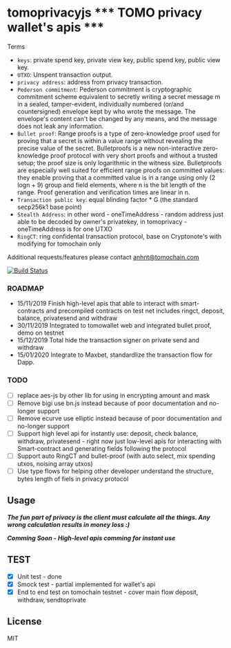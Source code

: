tomoprivacyjs
*** TOMO privacy wallet's apis ***
=======
Terms
- `keys`: private spend key, private view key, public spend key, public view key.
- `UTXO`: Unspent transaction output.
- `privacy address`: address from privacy transaction. 
- `Pederson commitment`: Pederson commitment is cryptographic commitment scheme equivalent to secretly writing a secret message m in a sealed, tamper-evident, individually numbered (or/and countersigned) envelope kept by who wrote the message. The envelope's content can't be changed by any means, and the message does not leak any information.
- `Bullet proof`: Range proofs is a type of zero-knowledge proof used for proving that a secret is within a value range without revealing the precise value of the secret. Bulletproofs is a new non-interactive zero-knowledge proof protocol with very short proofs and without a trusted setup; the proof size is only logarithmic in the witness size. Bulletproofs are especially well suited for efficient range proofs on committed values: they enable proving that a committed value is in a range using only (2 logn + 9) group and field elements, where n is the bit length of the range. Proof generation and verification times are linear in n.
- `Transaction public key`: equal blinding factor * G (the standard secp256k1 base point)
- `Stealth Address`: in other word - oneTimeAddress - random address just able to be decoded by owner's privatekey, in tomoprivacy - oneTimeAddress is for one UTXO
- `RingCT`: ring confidental transaction protocol, base on Cryptonote's with modifying for tomochain only

Additional requests/features please contact anhnt@tomochain.com

[![Build Status](https://travis-ci.org/tomochain/privacyjs.svg?branch=master)](https://travis-ci.org/tomochain/privacyjs)
### ROADMAP
- 15/11/2019 Finish high-level apis that able to interact with smart-contracts and precompiled contracts on test net includes ringct, deposit, balance, privatesend and withdraw
- 30/11/2019 Integrated to tomowallet web and integrated bullet proof, demo on testnet
- 15/12/2019 Total hide the transaction signer on private send and withdraw
- 15/01/2020 Integrate to Maxbet, standardlize the transaction flow for Dapp.

### TODO
- [ ] replace aes-js by other lib for using in encrypting amount and mask
- [ ] Remove bigi use bn.js instead because of poor documentation and no-longer support
- [ ] Remove ecurve use elliptic instead because of poor documentation and no-longer support
- [ ] Support high level api for instantly use: deposit, check balance, withdraw, privatesend - right now just low-level apis for interacting with Smart-contract and generating fields following  the protocol
- [ ] Support auto RingCT and bullet-proof (with auto select, mix spending utxos, noising array utxos)
- [ ] Use type flows for helping other developer understand the structure, bytes length of fiels in privacy protocol

Usage
-----

***The fun part of privacy is the client must calculate all the things. Any wrong calculation results in money loss :)***

***Comming Soon - High-level apis comming for instant use***

TEST
---
- [x] Unit test - done
- [x] Smock test - partial implemented for wallet's api
- [x] End to end test on tomochain testnet - cover main flow deposit, withdraw, sendtoprivate

License
-------

MIT
